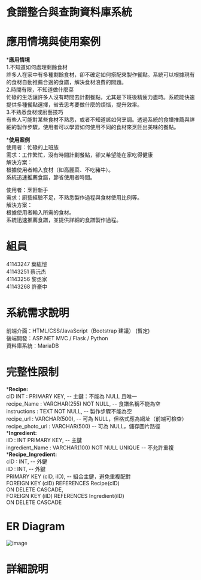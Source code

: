 # 食譜整合與查詢資料庫系統

# 應用情境與使用案例
***應用情境**  
1.不知道如何處理剩餘食材   
許多人在家中有多種剩餘食材，卻不確定如何搭配來製作餐點。系統可以根據現有的食材自動推薦合適的食譜，解決食材浪費的問題。   
2.時間有限，不知道做什麼菜   
忙碌的生活讓許多人沒有時間去計劃餐點，尤其是下班後精疲力盡時。系統能快速提供多種餐點選擇，省去思考要做什麼的煩惱，提升效率。   
3.不熟悉食材或廚藝技巧   
有些人可能對某些食材不熟悉，或者不知道該如何烹調。透過系統的食譜推薦與詳細的製作步驟，使用者可以學習如何使用不同的食材來烹飪出美味的餐點。   


***使用案例**  
使用者：忙碌的上班族  
需求：工作繁忙，沒有時間計劃餐點，卻又希望能在家吃得健康    
解決方案：  
根據使用者輸入食材（如高麗菜、不吃豬牛）。  
系統迅速推薦食譜，節省使用者時間。  
  
使用者：烹飪新手  
需求：廚藝經驗不足，不熟悉製作過程與食材使用比例等。    
解決方案：  
根據使用者輸入所需的食材。  
系統迅速推薦食譜，並提供詳細的食譜製作過程。  

# 組員
41143247  葉紘愷  
41143251  蔡沅杰  
41143256  黎丞家  
41143268  許豪中

# 系統需求說明  
前端介面：HTML/CSS/JavaScript（Bootstrap 建議）  (暫定)  
後端開發：ASP.NET MVC / Flask / Python  
資料庫系統：MariaDB  

# 完整性限制
***Recipe:**  
    cID INT : PRIMARY KEY, -- 主鍵：不能為 NULL 且唯一  
    recipe_Name : VARCHAR(255) NOT NULL, -- 食譜名稱不能為空  
    instructions : TEXT NOT NULL, -- 製作步驟不能為空  
    recipe_url : VARCHAR(500), -- 可為 NULL，但格式應為網址（前端可檢查）  
    recipe_photo_url : VARCHAR(500) -- 可為 NULL，儲存圖片路徑  
 ***Ingredient:**  
    iID : INT PRIMARY KEY, -- 主鍵  
    ingredient_Name : VARCHAR(100) NOT NULL UNIQUE -- 不允許重複  
***Recipe_Ingredient:**  
    cID : INT, -- 外鍵  
    iID : INT, -- 外鍵  
    PRIMARY KEY (cID, iID), -- 組合主鍵，避免重複配對  
    FOREIGN KEY (cID) REFERENCES Recipe(cID)  
        ON DELETE CASCADE,  
    FOREIGN KEY (iID) REFERENCES Ingredient(iID)  
        ON DELETE CASCADE  

# ER Diagram
![image](https://github.com/user-attachments/assets/e9e88809-ef0b-4aaa-9a1e-9c553d607310)


# 詳細說明
